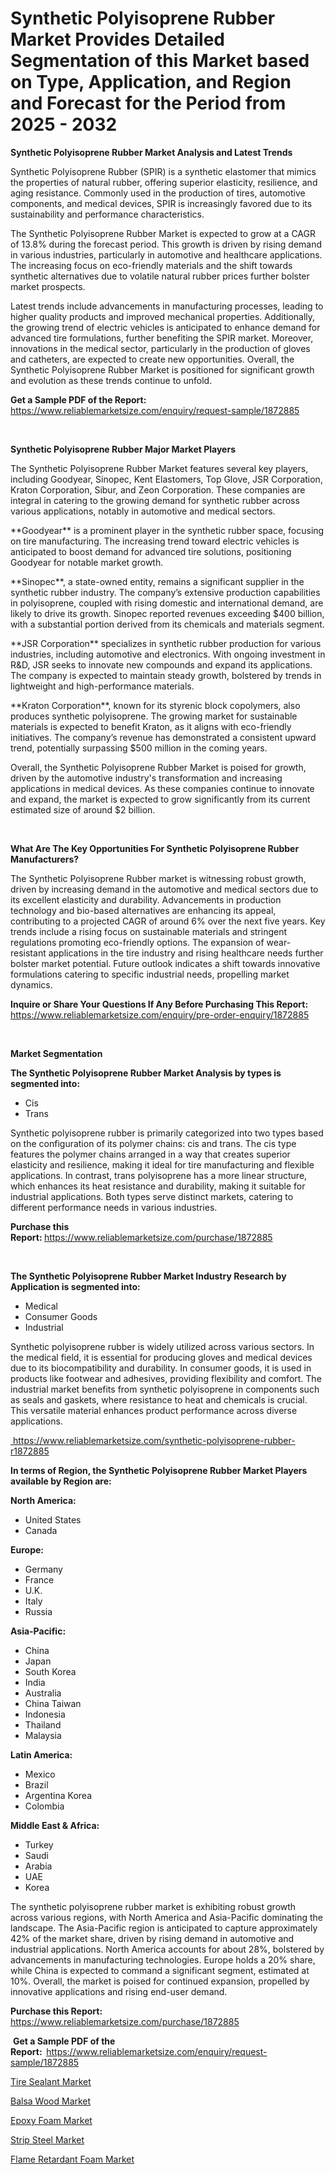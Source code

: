 <p><h1>Synthetic Polyisoprene Rubber Market Provides Detailed Segmentation of this Market based on Type, Application, and Region and Forecast for the Period from 2025 - 2032</h1></p><p><strong>Synthetic Polyisoprene Rubber Market Analysis and Latest Trends</strong></p>
<p><p>Synthetic Polyisoprene Rubber (SPIR) is a synthetic elastomer that mimics the properties of natural rubber, offering superior elasticity, resilience, and aging resistance. Commonly used in the production of tires, automotive components, and medical devices, SPIR is increasingly favored due to its sustainability and performance characteristics. </p><p>The Synthetic Polyisoprene Rubber Market is expected to grow at a CAGR of 13.8% during the forecast period. This growth is driven by rising demand in various industries, particularly in automotive and healthcare applications. The increasing focus on eco-friendly materials and the shift towards synthetic alternatives due to volatile natural rubber prices further bolster market prospects. </p><p>Latest trends include advancements in manufacturing processes, leading to higher quality products and improved mechanical properties. Additionally, the growing trend of electric vehicles is anticipated to enhance demand for advanced tire formulations, further benefiting the SPIR market. Moreover, innovations in the medical sector, particularly in the production of gloves and catheters, are expected to create new opportunities. Overall, the Synthetic Polyisoprene Rubber Market is positioned for significant growth and evolution as these trends continue to unfold.</p></p>
<p><strong>Get a Sample PDF of the Report:&nbsp;</strong> <a href="https://www.reliablemarketsize.com/enquiry/request-sample/1872885?utm_campaign=1133&utm_medium=2&utm_source=Github&utm_content=ia&utm_term=31032025&utm_id=synthetic-polyisoprene-rubber">https://www.reliablemarketsize.com/enquiry/request-sample/1872885</a></p>
<p>&nbsp;</p>
<p><strong>Synthetic Polyisoprene Rubber Major Market Players</strong></p>
<p><p>The Synthetic Polyisoprene Rubber Market features several key players, including Goodyear, Sinopec, Kent Elastomers, Top Glove, JSR Corporation, Kraton Corporation, Sibur, and Zeon Corporation. These companies are integral in catering to the growing demand for synthetic rubber across various applications, notably in automotive and medical sectors.</p><p>**Goodyear** is a prominent player in the synthetic rubber space, focusing on tire manufacturing. The increasing trend toward electric vehicles is anticipated to boost demand for advanced tire solutions, positioning Goodyear for notable market growth. </p><p>**Sinopec**, a state-owned entity, remains a significant supplier in the synthetic rubber industry. The company’s extensive production capabilities in polyisoprene, coupled with rising domestic and international demand, are likely to drive its growth. Sinopec reported revenues exceeding $400 billion, with a substantial portion derived from its chemicals and materials segment.</p><p>**JSR Corporation** specializes in synthetic rubber production for various industries, including automotive and electronics. With ongoing investment in R&D, JSR seeks to innovate new compounds and expand its applications. The company is expected to maintain steady growth, bolstered by trends in lightweight and high-performance materials.</p><p>**Kraton Corporation**, known for its styrenic block copolymers, also produces synthetic polyisoprene. The growing market for sustainable materials is expected to benefit Kraton, as it aligns with eco-friendly initiatives. The company’s revenue has demonstrated a consistent upward trend, potentially surpassing $500 million in the coming years.</p><p>Overall, the Synthetic Polyisoprene Rubber Market is poised for growth, driven by the automotive industry's transformation and increasing applications in medical devices. As these companies continue to innovate and expand, the market is expected to grow significantly from its current estimated size of around $2 billion.</p></p>
<p>&nbsp;</p>
<p><strong>What Are The Key Opportunities For Synthetic Polyisoprene Rubber Manufacturers?</strong></p>
<p><p>The Synthetic Polyisoprene Rubber market is witnessing robust growth, driven by increasing demand in the automotive and medical sectors due to its excellent elasticity and durability. Advancements in production technology and bio-based alternatives are enhancing its appeal, contributing to a projected CAGR of around 6% over the next five years. Key trends include a rising focus on sustainable materials and stringent regulations promoting eco-friendly options. The expansion of wear-resistant applications in the tire industry and rising healthcare needs further bolster market potential. Future outlook indicates a shift towards innovative formulations catering to specific industrial needs, propelling market dynamics.</p></p>
<p><strong>Inquire or Share Your Questions If Any Before Purchasing This Report:</strong> <a href="https://www.reliablemarketsize.com/enquiry/pre-order-enquiry/1872885?utm_campaign=1133&utm_medium=2&utm_source=Github&utm_content=ia&utm_term=31032025&utm_id=synthetic-polyisoprene-rubber">https://www.reliablemarketsize.com/enquiry/pre-order-enquiry/1872885</a></p>
<p>&nbsp;</p>
<p><strong>Market Segmentation</strong></p>
<p><strong>The Synthetic Polyisoprene Rubber Market Analysis by types is segmented into:</strong></p>
<p><ul><li>Cis</li><li>Trans</li></ul></p>
<p><p>Synthetic polyisoprene rubber is primarily categorized into two types based on the configuration of its polymer chains: cis and trans. The cis type features the polymer chains arranged in a way that creates superior elasticity and resilience, making it ideal for tire manufacturing and flexible applications. In contrast, trans polyisoprene has a more linear structure, which enhances its heat resistance and durability, making it suitable for industrial applications. Both types serve distinct markets, catering to different performance needs in various industries.</p></p>
<p><strong>Purchase this Report:&nbsp;</strong><a href="https://www.reliablemarketsize.com/purchase/1872885?utm_campaign=1133&utm_medium=2&utm_source=Github&utm_content=ia&utm_term=31032025&utm_id=synthetic-polyisoprene-rubber">https://www.reliablemarketsize.com/purchase/1872885</a></p>
<p>&nbsp;</p>
<p><strong>The Synthetic Polyisoprene Rubber Market Industry Research by Application is segmented into:</strong></p>
<p><ul><li>Medical</li><li>Consumer Goods</li><li>Industrial</li></ul></p>
<p><p>Synthetic polyisoprene rubber is widely utilized across various sectors. In the medical field, it is essential for producing gloves and medical devices due to its biocompatibility and durability. In consumer goods, it is used in products like footwear and adhesives, providing flexibility and comfort. The industrial market benefits from synthetic polyisoprene in components such as seals and gaskets, where resistance to heat and chemicals is crucial. This versatile material enhances product performance across diverse applications.</p></p>
<p><a href="https://www.reliablemarketsize.com/synthetic-polyisoprene-rubber-r1872885?utm_campaign=1133&utm_medium=2&utm_source=Github&utm_content=ia&utm_term=31032025&utm_id=synthetic-polyisoprene-rubber">&nbsp;https://www.reliablemarketsize.com/synthetic-polyisoprene-rubber-r1872885</a></p>
<p><strong>In terms of Region, the Synthetic Polyisoprene Rubber Market Players available by Region are:</strong></p>
<p>
    <p> <strong> North America: </strong>
        <ul>
            <li>United States</li>
            <li>Canada</li>
        </ul>
        </p> 
    <p> <strong> Europe: </strong>
        <ul>
            <li>Germany</li>
            <li>France</li>
            <li>U.K.</li>
            <li>Italy</li>
            <li>Russia</li>
        </ul>
        </p> 
    <p> <strong> Asia-Pacific: </strong>
        <ul>
            <li>China</li>
            <li>Japan</li>
            <li>South Korea</li>
            <li>India</li>
            <li>Australia</li>
            <li>China Taiwan</li>
            <li>Indonesia</li>
            <li>Thailand</li>
            <li>Malaysia</li>
        </ul>
        </p> 
    <p> <strong> Latin America: </strong>
        <ul>
            <li>Mexico</li>
            <li>Brazil</li>
            <li>Argentina Korea</li>
            <li>Colombia</li>
        </ul>
        </p> 
    <p> <strong> Middle East & Africa: </strong>
        <ul>
            <li>Turkey</li>
            <li>Saudi</li>
            <li>Arabia</li>
            <li>UAE</li>
            <li>Korea</li>
        </ul>
    </p>
    </p>
<p><p>The synthetic polyisoprene rubber market is exhibiting robust growth across various regions, with North America and Asia-Pacific dominating the landscape. The Asia-Pacific region is anticipated to capture approximately 42% of the market share, driven by rising demand in automotive and industrial applications. North America accounts for about 28%, bolstered by advancements in manufacturing technologies. Europe holds a 20% share, while China is expected to command a significant segment, estimated at 10%. Overall, the market is poised for continued expansion, propelled by innovative applications and rising end-user demand.</p></p>
<p><strong>Purchase this Report: </strong><a href="https://www.reliablemarketsize.com/purchase/1872885?utm_campaign=1133&utm_medium=2&utm_source=Github&utm_content=ia&utm_term=31032025&utm_id=synthetic-polyisoprene-rubber">https://www.reliablemarketsize.com/purchase/1872885</a></p>
<p>&nbsp;<strong>Get a Sample PDF of the Report:&nbsp;&nbsp;</strong><a href="https://www.reliablemarketsize.com/enquiry/request-sample/1872885?utm_campaign=1133&utm_medium=2&utm_source=Github&utm_content=ia&utm_term=31032025&utm_id=synthetic-polyisoprene-rubber">https://www.reliablemarketsize.com/enquiry/request-sample/1872885</a></p>
<p><strong></strong></p>
<p><p><a href="https://github.com/norbyboyse4d/Market-Research-Report-List-1/blob/main/tire-sealant-market.md?utm_campaign=1133&utm_medium=2&utm_source=Github&utm_content=ia&utm_term=31032025&utm_id=synthetic-polyisoprene-rubber">Tire Sealant Market</a></p><p><a href="https://github.com/oatisorenscl/Market-Research-Report-List-1/blob/main/balsa-wood-market.md?utm_campaign=1133&utm_medium=2&utm_source=Github&utm_content=ia&utm_term=31032025&utm_id=synthetic-polyisoprene-rubber">Balsa Wood Market</a></p><p><a href="https://github.com/jemalapoilly/Market-Research-Report-List-1/blob/main/epoxy-foam-market.md?utm_campaign=1133&utm_medium=2&utm_source=Github&utm_content=ia&utm_term=31032025&utm_id=synthetic-polyisoprene-rubber">Epoxy Foam Market</a></p><p><a href="https://github.com/matotwipff14/Market-Research-Report-List-1/blob/main/strip-steel-market.md?utm_campaign=1133&utm_medium=2&utm_source=Github&utm_content=ia&utm_term=31032025&utm_id=synthetic-polyisoprene-rubber">Strip Steel Market</a></p><p><a href="https://github.com/shapurforouz/Market-Research-Report-List-1/blob/main/flame-retardant-foam-market.md?utm_campaign=1133&utm_medium=2&utm_source=Github&utm_content=ia&utm_term=31032025&utm_id=synthetic-polyisoprene-rubber">Flame Retardant Foam Market</a></p></p>